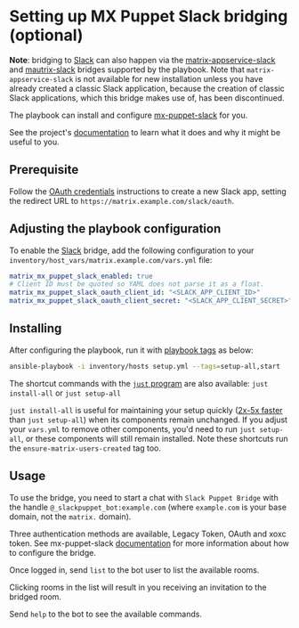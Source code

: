 <!--
SPDX-FileCopyrightText: 2020 - 2023 Slavi Pantaleev
SPDX-FileCopyrightText: 2020 Rodrigo Belem
SPDX-FileCopyrightText: 2021 Marcel Ackermann
SPDX-FileCopyrightText: 2022 Jim Myhrberg
SPDX-FileCopyrightText: 2022 Nikita Chernyi
SPDX-FileCopyrightText: 2024 - 2025 Suguru Hirahara

SPDX-License-Identifier: AGPL-3.0-or-later
-->

# Setting up MX Puppet Slack bridging (optional)

**Note**: bridging to [Slack](https://slack.com) can also happen via the [matrix-appservice-slack](configuring-playbook-bridge-appservice-slack.md) and [mautrix-slack](configuring-playbook-bridge-mautrix-slack.md) bridges supported by the playbook. Note that `matrix-appservice-slack` is not available for new installation unless you have already created a classic Slack application, because the creation of classic Slack applications, which this bridge makes use of, has been discontinued.

The playbook can install and configure [mx-puppet-slack](https://gitlab.com/mx-puppet/slack/mx-puppet-slack) for you.

See the project's [documentation](https://gitlab.com/mx-puppet/slack/mx-puppet-slack/blob/master/README.md) to learn what it does and why it might be useful to you.

## Prerequisite

Follow the [OAuth credentials](https://gitlab.com/mx-puppet/slack/mx-puppet-slack#option-2-oauth) instructions to create a new Slack app, setting the redirect URL to `https://matrix.example.com/slack/oauth`.

## Adjusting the playbook configuration

To enable the [Slack](https://slack.com/) bridge, add the following configuration to your `inventory/host_vars/matrix.example.com/vars.yml` file:

```yaml
matrix_mx_puppet_slack_enabled: true
# Client ID must be quoted so YAML does not parse it as a float.
matrix_mx_puppet_slack_oauth_client_id: "<SLACK_APP_CLIENT_ID>"
matrix_mx_puppet_slack_oauth_client_secret: "<SLACK_APP_CLIENT_SECRET>"
```

## Installing

After configuring the playbook, run it with [playbook tags](playbook-tags.md) as below:

<!-- NOTE: let this conservative command run (instead of install-all) to make it clear that failure of the command means something is clearly broken. -->
```sh
ansible-playbook -i inventory/hosts setup.yml --tags=setup-all,start
```

The shortcut commands with the [`just` program](just.md) are also available: `just install-all` or `just setup-all`

`just install-all` is useful for maintaining your setup quickly ([2x-5x faster](../CHANGELOG.md#2x-5x-performance-improvements-in-playbook-runtime) than `just setup-all`) when its components remain unchanged. If you adjust your `vars.yml` to remove other components, you'd need to run `just setup-all`, or these components will still remain installed. Note these shortcuts run the `ensure-matrix-users-created` tag too.

## Usage

To use the bridge, you need to start a chat with `Slack Puppet Bridge` with the handle `@_slackpuppet_bot:example.com` (where `example.com` is your base domain, not the `matrix.` domain).

Three authentication methods are available, Legacy Token, OAuth and xoxc token. See mx-puppet-slack [documentation](https://gitlab.com/mx-puppet/slack/mx-puppet-slack) for more information about how to configure the bridge.

Once logged in, send `list` to the bot user to list the available rooms.

Clicking rooms in the list will result in you receiving an invitation to the bridged room.

Send `help` to the bot to see the available commands.
